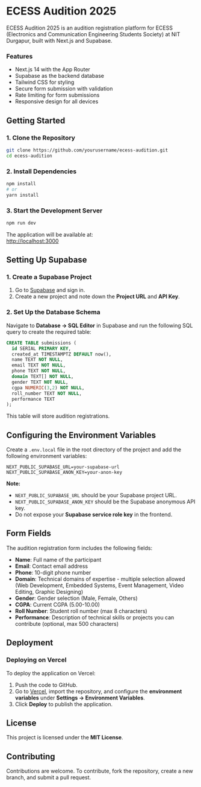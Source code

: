# ECESS Audition 2025  
ECESS Audition 2025 is an audition registration platform for ECESS (Electronics and Communication Engineering Students Society) at NIT Durgapur, built with Next.js and Supabase.  

### Features  
- Next.js 14 with the App Router  
- Supabase as the backend database  
- Tailwind CSS for styling  
- Secure form submission with validation  
- Rate limiting for form submissions  
- Responsive design for all devices  

## Getting Started  

### 1. Clone the Repository  
```bash
git clone https://github.com/yourusername/ecess-audition.git
cd ecess-audition
```

### 2. Install Dependencies  
```bash
npm install
# or
yarn install
```

### 3. Start the Development Server  
```bash
npm run dev
```
The application will be available at:  
[http://localhost:3000](http://localhost:3000)  

## Setting Up Supabase  

### 1. Create a Supabase Project  
1. Go to [Supabase](https://supabase.com) and sign in.  
2. Create a new project and note down the **Project URL** and **API Key**.  

### 2. Set Up the Database Schema  
Navigate to **Database → SQL Editor** in Supabase and run the following SQL query to create the required table:  

```sql
CREATE TABLE submissions (
  id SERIAL PRIMARY KEY,
  created_at TIMESTAMPTZ DEFAULT now(),
  name TEXT NOT NULL,
  email TEXT NOT NULL,
  phone TEXT NOT NULL,
  domain TEXT[] NOT NULL,
  gender TEXT NOT NULL,
  cgpa NUMERIC(3,2) NOT NULL,
  roll_number TEXT NOT NULL,
  performance TEXT
);
```

This table will store audition registrations.

## Configuring the Environment Variables  

Create a `.env.local` file in the root directory of the project and add the following environment variables:  

```env
NEXT_PUBLIC_SUPABASE_URL=your-supabase-url
NEXT_PUBLIC_SUPABASE_ANON_KEY=your-anon-key
```

**Note:**  
- `NEXT_PUBLIC_SUPABASE_URL` should be your Supabase project URL.  
- `NEXT_PUBLIC_SUPABASE_ANON_KEY` should be the Supabase anonymous API key.  
- Do not expose your **Supabase service role key** in the frontend.  

## Form Fields

The audition registration form includes the following fields:
- **Name**: Full name of the participant
- **Email**: Contact email address
- **Phone**: 10-digit phone number
- **Domain**: Technical domains of expertise - multiple selection allowed (Web Development, Embedded Systems, Event Management, Video Editing, Graphic Designing)
- **Gender**: Gender selection (Male, Female, Others)
- **CGPA**: Current CGPA (5.00-10.00)
- **Roll Number**: Student roll number (max 8 characters)
- **Performance**: Description of technical skills or projects you can contribute (optional, max 500 characters)

## Deployment  

### Deploying on Vercel  
To deploy the application on Vercel:  
1. Push the code to GitHub.  
2. Go to [Vercel](https://vercel.com), import the repository, and configure the **environment variables** under **Settings → Environment Variables**.  
3. Click **Deploy** to publish the application.  

## License  
This project is licensed under the **MIT License**.

## Contributing  
Contributions are welcome. To contribute, fork the repository, create a new branch, and submit a pull request.